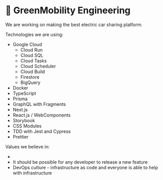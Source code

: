 # 💚 GreenMobility Engineering

We are working on making the best electric car sharing platform.

Technologies we are using:

- Google Cloud 
  - Cloud Run
  - Cloud SQL
  - Cloud Tasks
  - Cloud Scheduler
  - Cloud Build
  - Firestore
  - BigQuery
- Docker
- TypeScript
- Prisma
- GraphQL with Fragments
- Next.js
- React.js / WebComponents
- Storybook
- CSS Modules
- TDD with Jest and Cypress
- Prettier

Values we believe in:

- 
- It should be possible for any developer to release a new feature
- DevOps culture - infrastructure as code and everyone is able to help with infrastructure
